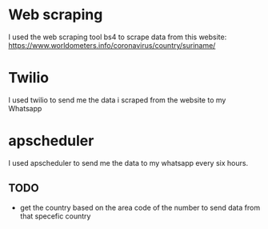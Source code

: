 # Web scraping
I used the web scraping tool bs4 to scrape data from this website: https://www.worldometers.info/coronavirus/country/suriname/

# Twilio
I used twilio to send me the data i scraped from the website to my Whatsapp

# apscheduler
I used apscheduler to send me the data to my whatsapp every six hours.

## TODO
  - get the country based on the area code of the number to send data from that specefic country
